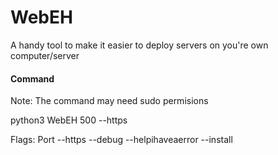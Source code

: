 # WebEH
A handy tool to make it easier to deploy servers on you're own computer/server

#### Command

 Note: The command may need sudo permisions

 python3 WebEH 500 --https

 Flags: Port --https --debug --helpihaveaerror --install

#
